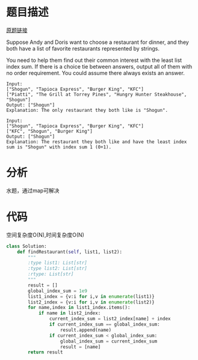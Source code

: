 
# 题目描述
[原题链接](https://leetcode.com/problems/minimum-index-sum-of-two-lists/)

Suppose Andy and Doris want to choose a restaurant for dinner, and they both have a list of favorite restaurants represented by strings.

You need to help them find out their common interest with the least list index sum. If there is a choice tie between answers, output all of them with no order requirement. You could assume there always exists an answer.

```
Input:
["Shogun", "Tapioca Express", "Burger King", "KFC"]
["Piatti", "The Grill at Torrey Pines", "Hungry Hunter Steakhouse", "Shogun"]
Output: ["Shogun"]
Explanation: The only restaurant they both like is "Shogun".

Input:
["Shogun", "Tapioca Express", "Burger King", "KFC"]
["KFC", "Shogun", "Burger King"]
Output: ["Shogun"]
Explanation: The restaurant they both like and have the least index sum is "Shogun" with index sum 1 (0+1).
```

<!--more-->

# 分析
水题，通过map可解决

# 代码
空间复杂度O(N),时间复杂度O(N)
```Python
class Solution:
    def findRestaurant(self, list1, list2):
        """
        :type list1: List[str]
        :type list2: List[str]
        :rtype: List[str]
        """
        result = []
        global_index_sum = 1e9
        list1_index = {v:i for i,v in enumerate(list1)}
        list2_index = {v:i for i,v in enumerate(list2)}
        for name,index in list1_index.items():
            if name in list2_index:
                current_index_sum = list2_index[name] + index 
                if current_index_sum == global_index_sum:
                    result.append(name)
                if current_index_sum < global_index_sum:
                    global_index_sum = current_index_sum
                    result = [name]
        return result
```
            